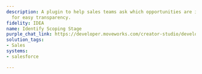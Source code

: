 ```yaml
---
description: A plugin to help sales teams ask which opportunities are in what stage
  for easy transparency.
fidelity: IDEA
name: Identify Scoping Stage
purple_chat_link: https://developer.moveworks.com/creator-studio/developer-tools/purple-chat-builder/?workspace=%7B%22title%22%3A%22My+Workspace%22%2C%22botSettings%22%3A%7B%22name%22%3A%22%22%2C%22imageUrl%22%3A%22%22%7D%2C%22mocks%22%3A%5B%7B%22id%22%3A3713%2C%22title%22%3A%22New+Mock%22%2C%22transcript%22%3A%7B%22messages%22%3A%5B%7B%22from%22%3A%22USER%22%2C%22text%22%3A%22%3Cp%3ECan+you+summarize+my+opportunities+by+stage%3F%3C%2Fp%3E%22%7D%2C%7B%22from%22%3A%22ANNOTATION%22%2C%22text%22%3A%22Aggregates+and+names+opportunity+stages+for+the+user%27s+account+from+Salesforce%22%7D%2C%7B%22from%22%3A%22BOT%22%2C%22text%22%3A%22Here%27s+a+summary+of+your+current+opportunities+by+stage+with+their+names%3A%22%2C%22cards%22%3A%5B%7B%22title%22%3A%22Prospecting%22%2C%22text%22%3A%22%3Cb%3EOpportunities%3A%3C%2Fb%3E+Acme+Inc.%2C+Beta+Corp.%22%7D%2C%7B%22title%22%3A%22Needs+Analysis%22%2C%22text%22%3A%22%3Cb%3EOpportunities%3A%3C%2Fb%3E+Gamma+Tech%2C+Delta+Solutions%22%7D%2C%7B%22title%22%3A%22Proposal%2FPrice+Quote%22%2C%22text%22%3A%22%3Cb%3EOpportunities%3A%3C%2Fb%3E+Epsilon+Products%22%7D%2C%7B%22title%22%3A%22Negotiation%2FReview%22%2C%22text%22%3A%22%3Cb%3EOpportunities%3A%3C%2Fb%3E+Zeta+Services%22%7D%5D%7D%5D%2C%22settings%22%3A%7B%22colorStyle%22%3A%22LIGHT%22%2C%22startTime%22%3A%2211%3A43%2BAM%22%2C%22defaultPerson%22%3A%22GWEN%22%2C%22editable%22%3Atrue%2C%22botName%22%3A%22%22%2C%22botImageUrl%22%3A%22%22%7D%7D%7D%5D%7D
solution_tags:
- Sales
systems:
- salesforce

---
```

